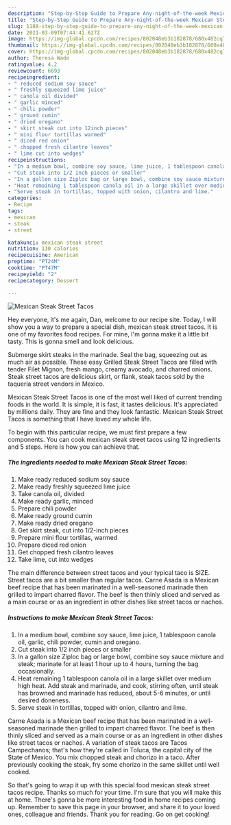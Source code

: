 ```yaml
---
description: "Step-by-Step Guide to Prepare Any-night-of-the-week Mexican Steak Street Tacos"
title: "Step-by-Step Guide to Prepare Any-night-of-the-week Mexican Steak Street Tacos"
slug: 1188-step-by-step-guide-to-prepare-any-night-of-the-week-mexican-steak-street-tacos
date: 2021-03-09T07:44:41.627Z
image: https://img-global.cpcdn.com/recipes/802048eb3b182878/680x482cq70/mexican-steak-street-tacos-recipe-main-photo.jpg
thumbnail: https://img-global.cpcdn.com/recipes/802048eb3b182878/680x482cq70/mexican-steak-street-tacos-recipe-main-photo.jpg
cover: https://img-global.cpcdn.com/recipes/802048eb3b182878/680x482cq70/mexican-steak-street-tacos-recipe-main-photo.jpg
author: Theresa Wade
ratingvalue: 4.2
reviewcount: 6693
recipeingredient:
- " reduced sodium soy sauce"
- " freshly squeezed lime juice"
- " canola oil divided"
- " garlic minced"
- " chili powder"
- " ground cumin"
- " dried oregano"
- " skirt steak cut into 12inch pieces"
- " mini flour tortillas warmed"
- " diced red onion"
- " chopped fresh cilantro leaves"
- " lime cut into wedges"
recipeinstructions:
- "In a medium bowl, combine soy sauce, lime juice, 1 tablespoon canola oil, garlic, chili powder, cumin and oregano."
- "Cut steak into 1/2 inch pieces or smaller"
- "In a gallon size Ziploc bag or large bowl, combine soy sauce mixture and steak; marinate for at least 1 hour up to 4 hours, turning the bag occasionally."
- "Heat remaining 1 tablespoon canola oil in a large skillet over medium high heat. Add steak and marinade, and cook, stirring often, until steak has browned and marinade has reduced, about 5-6 minutes, or until desired doneness."
- "Serve steak in tortillas, topped with onion, cilantro and lime."
categories:
- Recipe
tags:
- mexican
- steak
- street

katakunci: mexican steak street 
nutrition: 130 calories
recipecuisine: American
preptime: "PT24M"
cooktime: "PT47M"
recipeyield: "2"
recipecategory: Dessert

---
```



![Mexican Steak Street Tacos](https://img-global.cpcdn.com/recipes/802048eb3b182878/680x482cq70/mexican-steak-street-tacos-recipe-main-photo.jpg)

Hey everyone, it's me again, Dan, welcome to our recipe site. Today, I will show you a way to prepare a special dish, mexican steak street tacos. It is one of my favorites food recipes. For mine, I'm gonna make it a little bit tasty. This is gonna smell and look delicious.

Submerge skirt steaks in the marinade. Seal the bag, squeezing out as much air as possible. These easy Grilled Steak Street Tacos are filled with tender Filet Mignon, fresh mango, creamy avocado, and charred onions. Steak street tacos are delicious skirt, or flank, steak tacos sold by the taqueria street vendors in Mexico.

Mexican Steak Street Tacos is one of the most well liked of current trending foods in the world. It is simple, it is fast, it tastes delicious. It's appreciated by millions daily. They are fine and they look fantastic. Mexican Steak Street Tacos is something that I have loved my whole life.


To begin with this particular recipe, we must first prepare a few components. You can cook mexican steak street tacos using 12 ingredients and 5 steps. Here is how you can achieve that.

<!--inarticleads1-->

##### The ingredients needed to make Mexican Steak Street Tacos:

1. Make ready  reduced sodium soy sauce
1. Make ready  freshly squeezed lime juice
1. Take  canola oil, divided
1. Make ready  garlic, minced
1. Prepare  chili powder
1. Make ready  ground cumin
1. Make ready  dried oregano
1. Get  skirt steak, cut into 1/2-inch pieces
1. Prepare  mini flour tortillas, warmed
1. Prepare  diced red onion
1. Get  chopped fresh cilantro leaves
1. Take  lime, cut into wedges


The main difference between street tacos and your typical taco is SIZE. Street tacos are a bit smaller than regular tacos. Carne Asada is a Mexican beef recipe that has been marinated in a well-seasoned marinade then grilled to impart charred flavor. The beef is then thinly sliced and served as a main course or as an ingredient in other dishes like street tacos or nachos. 

<!--inarticleads2-->

##### Instructions to make Mexican Steak Street Tacos:

1. In a medium bowl, combine soy sauce, lime juice, 1 tablespoon canola oil, garlic, chili powder, cumin and oregano.
1. Cut steak into 1/2 inch pieces or smaller
1. In a gallon size Ziploc bag or large bowl, combine soy sauce mixture and steak; marinate for at least 1 hour up to 4 hours, turning the bag occasionally.
1. Heat remaining 1 tablespoon canola oil in a large skillet over medium high heat. Add steak and marinade, and cook, stirring often, until steak has browned and marinade has reduced, about 5-6 minutes, or until desired doneness.
1. Serve steak in tortillas, topped with onion, cilantro and lime.


Carne Asada is a Mexican beef recipe that has been marinated in a well-seasoned marinade then grilled to impart charred flavor. The beef is then thinly sliced and served as a main course or as an ingredient in other dishes like street tacos or nachos. A variation of steak tacos are Tacos Campechanos; that&#39;s how they&#39;re called in Toluca, the capital city of the State of Mexico. You mix chopped steak and chorizo in a taco. After previously cooking the steak, fry some chorizo in the same skillet until well cooked. 

So that's going to wrap it up with this special food mexican steak street tacos recipe. Thanks so much for your time. I'm sure that you will make this at home. There's gonna be more interesting food in home recipes coming up. Remember to save this page in your browser, and share it to your loved ones, colleague and friends. Thank you for reading. Go on get cooking!
